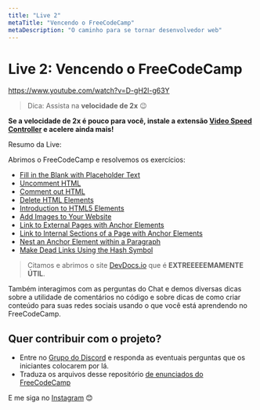 ```yaml
---
title: "Live 2"
metaTitle: "Vencendo o FreeCodeCamp"
metaDescription: "O caminho para se tornar desenvolvedor web"
---
```


# Live 2: Vencendo o FreeCodeCamp

https://www.youtube.com/watch?v=D-gH2l-g63Y

> Dica: Assista na **velocidade de 2x** 😉

**Se a velocidade de 2x é pouco para você, instale a extensão [Video Speed Controller](http://bit.ly/2YjPJn2) e acelere ainda mais!**


Resumo da Live:

Abrimos o FreeCodeCamp e resolvemos os exercícios: 

-   [Fill in the Blank with Placeholder Text](https://www.freecodecamp.org/learn/responsive-web-design/basic-html-and-html5/fill-in-the-blank-with-placeholder-text)
-   [Uncomment HTML](https://www.freecodecamp.org/learn/responsive-web-design/basic-html-and-html5/uncomment-html)
-   [Comment out HTML](https://www.freecodecamp.org/learn/responsive-web-design/basic-html-and-html5/comment-out-html)
-   [Delete HTML Elements](https://www.freecodecamp.org/learn/responsive-web-design/basic-html-and-html5/delete-html-elements)
-   [Introduction to HTML5 Elements](https://www.freecodecamp.org/learn/responsive-web-design/basic-html-and-html5/introduction-to-html5-elements)
-   [Add Images to Your Website](https://www.freecodecamp.org/learn/responsive-web-design/basic-html-and-html5/add-images-to-your-website)
-   [Link to External Pages with Anchor Elements](https://www.freecodecamp.org/learn/responsive-web-design/basic-html-and-html5/link-to-external-pages-with-anchor-elements)
-   [Link to Internal Sections of a Page with Anchor Elements](https://www.freecodecamp.org/learn/responsive-web-design/basic-html-and-html5/link-to-internal-sections-of-a-page-with-anchor-elements)
-   [Nest an Anchor Element within a Paragraph](https://www.freecodecamp.org/learn/responsive-web-design/basic-html-and-html5/nest-an-anchor-element-within-a-paragraph)
-   [Make Dead Links Using the Hash Symbol](https://www.freecodecamp.org/learn/responsive-web-design/basic-html-and-html5/make-dead-links-using-the-hash-symbol)

> Citamos e abrimos o site [DevDocs.io](https://devdocs.io/) que é **EXTREEEEEMAMENTE ÚTIL**.

Também interagimos com as perguntas do Chat e demos diversas dicas sobre a utilidade de comentários no código e sobre dicas de como criar conteúdo para suas redes sociais usando o que você está aprendendo no FreeCodeCamp.

## Quer contribuir com o projeto?

- Entre no [Grupo do Discord](https://bit.ly/discord-reativa) e responda as eventuais perguntas que os iniciantes colocarem por lá.
- Traduza os arquivos desse repositório [de enunciados do FreeCodeCamp](https://github.com/reativa/traducao-freecodecamp)

E me siga no [Instagram](http://bit.ly/pauloluan-insta) 😊
